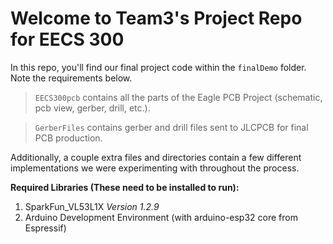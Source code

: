 # Welcome to Team3's Project Repo for EECS 300

 In this repo, you'll find our final project code within the `finalDemo` folder.  Note the requirements below.
 
 > `EECS300pcb` contains all the parts of the Eagle PCB Project (schematic, pcb view, gerber, drill, etc.).
 
 > `GerberFiles` contains gerber and drill files sent to JLCPCB for final PCB production.

 Additionally, a couple extra files and directories contain a few different implementations we were experimenting with throughout the process.


__Required Libraries (These need to be installed to run):__
 1. SparkFun_VL53L1X *Version 1.2.9*
 2. Arduino Development Environment (with arduino-esp32 core from Espressif)
